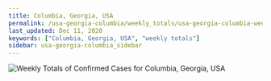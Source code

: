 ```yaml
---
title: Columbia, Georgia, USA
permalink: /usa-georgia-columbia/weekly_totals/usa-georgia-columbia-weekly_totals.html
last_updated: Dec 11, 2020
keywords: ["Columbia, Georgia, USA", "weekly totals"]
sidebar: usa-georgia-columbia_sidebar
---
```


![Weekly Totals of Confirmed Cases for Columbia, Georgia, USA](/covid_tracker/images/graphs/usa-georgia-columbia-weekly_totals_graph.png)
